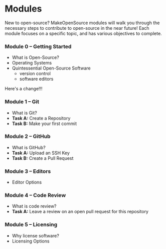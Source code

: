 # Modules
New to open-source? MakeOpenSource modules will walk you through the necessary steps to contribute to open-source in the near future! Each module focuses on a specific topic, and has various objectives to complete.

### Module 0 – Getting Started
* What is Open-Source?
* Operating Systems
* Quintessential Open-Source Software
  * version control
  * software editors

Here's a change!!!

### Module 1 – Git
* What is Git?
* **Task A:** Create a Repository
* **Task B:** Make your first commit

### Module 2 – GitHub
* What is GitHub?
* **Task A:** Upload an SSH Key
* **Task B:** Create a Pull Request

### Module 3 – Editors
* Editor Options

### Module 4 – Code Review
* What is code review?
* **Task A:** Leave a review on an open pull request for this repository

### Module 5 – Licensing
* Why license software?
* Licensing Options

